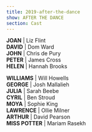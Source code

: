 ```yaml
---
title: 2019-after-the-dance
show: AFTER THE DANCE
section: Cast
---
```

**JOAN** | Liz Flint\
**DAVID** | Dom Ward\
**JOHN** | Chris de Pury\
**PETER** | James Cross\
**HELEN** | Hannah Brooks

**WILLIAMS** | Will Howells \
**GEORGE** | Josh Mallalieh\
**JULIA** | Sarah Beebe\
**CYRIL** | Ben Stroud\
**MOYA** | Sophie King\
**LAWRENCE** | Ollie Milner\
**ARTHUR** | David Pearson\
**MISS POTTER** | Mariam Rasekh

